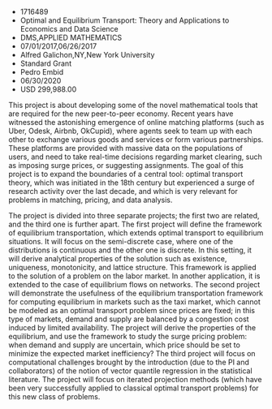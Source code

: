 
* 1716489
* Optimal and Equilibrium Transport: Theory and Applications to Economics and Data Science
* DMS,APPLIED MATHEMATICS
* 07/01/2017,06/26/2017
* Alfred Galichon,NY,New York University
* Standard Grant
* Pedro Embid
* 06/30/2020
* USD 299,988.00

This project is about developing some of the novel mathematical tools that are
required for the new peer-to-peer economy. Recent years have witnessed the
astonishing emergence of online matching platforms (such as Uber, Odesk, Airbnb,
OkCupid), where agents seek to team up with each other to exchange various goods
and services or form various partnerships. These platforms are provided with
massive data on the populations of users, and need to take real-time decisions
regarding market clearing, such as imposing surge prices, or suggesting
assignments. The goal of this project is to expand the boundaries of a central
tool: optimal transport theory, which was initiated in the 18th century but
experienced a surge of research activity over the last decade, and which is very
relevant for problems in matching, pricing, and data analysis.

The project is divided into three separate projects; the first two are related,
and the third one is further apart. The first project will define the framework
of equilibrium transportation, which extends optimal transport to equilibrium
situations. It will focus on the semi-discrete case, where one of the
distributions is continuous and the other one is discrete. In this setting, it
will derive analytical properties of the solution such as existence, uniqueness,
monotonicity, and lattice structure. This framework is applied to the solution
of a problem on the labor market. In another application, it is extended to the
case of equilibrium flows on networks. The second project will demonstrate the
usefulness of the equilibrium transportation framework for computing equilibrium
in markets such as the taxi market, which cannot be modeled as an optimal
transport problem since prices are fixed; in this type of markets, demand and
supply are balanced by a congestion cost induced by limited availability. The
project will derive the properties of the equilibrium, and use the framework to
study the surge pricing problem: when demand and supply are uncertain, which
price should be set to minimize the expected market inefficiency? The third
project will focus on computational challenges brought by the introduction (due
to the PI and collaborators) of the notion of vector quantile regression in the
statistical literature. The project will focus on iterated projection methods
(which have been very successfully applied to classical optimal transport
problems) for this new class of problems.
